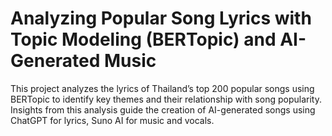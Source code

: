 # Analyzing Popular Song Lyrics with Topic Modeling (BERTopic) and AI-Generated Music
This project analyzes the lyrics of Thailand’s top 200 popular songs using BERTopic to identify key themes and their relationship with song popularity. Insights from this analysis guide the creation of AI-generated songs using ChatGPT for lyrics, Suno AI for music and vocals.
